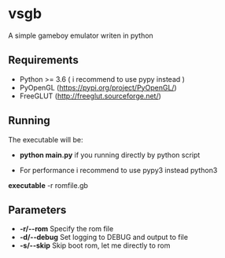 # vsgb
A simple gameboy emulator writen in python

## Requirements
- Python >= 3.6 ( i recommend to use pypy instead )
- PyOpenGL (https://pypi.org/project/PyOpenGL/)
- FreeGLUT (http://freeglut.sourceforge.net/)
  

## Running
The executable will be:
- **python main.py** if you running directly by python script
* For performance i recommend to use pypy3 instead python3

**executable** -r romfile.gb

## Parameters
- **-r/--rom** Specify the rom file
- **-d/--debug** Set logging to DEBUG and output to file
- **-s/--skip** Skip boot rom, let me directly to rom
